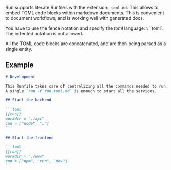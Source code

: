 Run supports literate Runfiles with the extension `.toml.md`. This allows to embed TOML code blocks within markdown documents. This is convenient to document workflows, and is working well with generated docs.

You have to use the fence notation and specify the _toml_ language: `\`\`\`toml`. The indented notation is not allowed.

All the TOML code blocks are concatenated, and are then being parsed as a single entity.

## Example

````markdown
# Development

This Runfile takes care of centralizing all the commands needed to run our stack.
A single `run -f run.toml.md` is enough to start all the services.

## Start the backend

```toml
[[run]]
workdir = "./api"
cmd = ["node", "."]
```

## Start the frontend

```toml
[[run]]
workdir = "./www"
cmd = ["npm", "run", "dev"]
```
````
